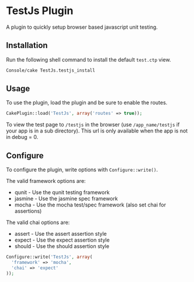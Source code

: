 # TestJs Plugin

A plugin to quickly setup browser based javascript unit testing.

## Installation

Run the following shell command to install the default `test.ctp` view.

``` bash
Console/cake TestJs.testjs_install
```

## Usage

To use the plugin, load the plugin and be sure to enable the routes.

``` php
CakePlugin::load('TestJs', array('routes' => true));
```

To view the test page to `/testjs` in the browser (use `/app_name/testjs` if your app is in a sub directory). This url is only available when the app is not in debug = 0.

## Configure

To configure the plugin, write options with `Configure::write()`.

The valid framework options are:

- qunit - Use the qunit testing framework
- jasmine - Use the jasmine spec framework
- mocha - Use the mocha test/spec framework (also set chai for assertions)

The valid chai options are:

- assert - Use the assert assertion style
- expect - Use the expect assertion style
- should - Use the should assertion style

``` php
Configure::write('TestJs', array(
  'framework' => 'mocha',
  'chai' => 'expect'
));
```
